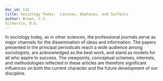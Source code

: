 ```yaml
---
doc_id: 112
title: Sociology Today:  Lacunae, Emphases, and Surfeits
author: Brown, J.S.
Gilmartin, B.G.
---
```


In sociology today, as in other sciences, the professional
journals serve as major channels for the dissemination of
ideas and information.  The papers presented in the
principal periodicals reach a wide audience among sociologists,
are acknowledged as the best work, and stand as
models for all who aspire to success.  The viewpoints, conceptual 
schemes, interests, and methodologies reflected in
these articles are therefore significant influences on both
the current character and the future development of our
discipline.
